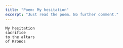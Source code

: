 ```yaml
---
title: "Poem: My hesitation"
excerpt: "Just read the poem. No further comment."
---
```


```
My hesitation
sacrifice
to the altars
of Kronos
```
